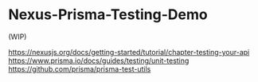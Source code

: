 # Nexus-Prisma-Testing-Demo
(WIP)

https://nexusjs.org/docs/getting-started/tutorial/chapter-testing-your-api
https://www.prisma.io/docs/guides/testing/unit-testing
https://github.com/prisma/prisma-test-utils
